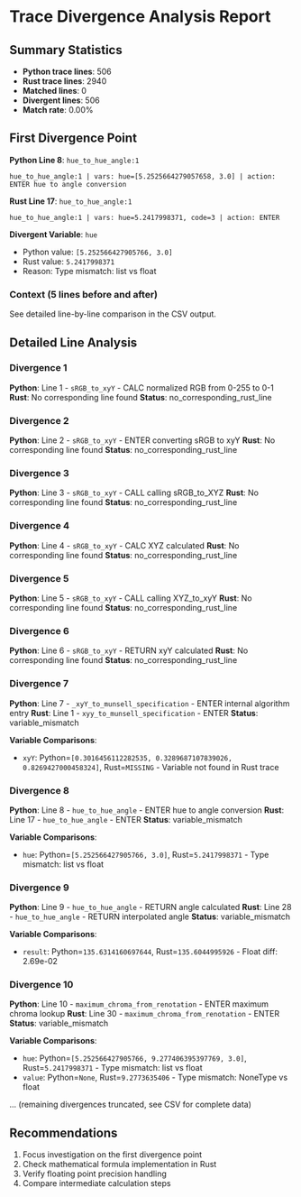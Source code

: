 # Trace Divergence Analysis Report

## Summary Statistics

- **Python trace lines**: 506
- **Rust trace lines**: 2940
- **Matched lines**: 0
- **Divergent lines**: 506
- **Match rate**: 0.00%

## First Divergence Point

**Python Line 8**: `hue_to_hue_angle:1`
```
hue_to_hue_angle:1 | vars: hue=[5.2525664279057658, 3.0] | action: ENTER hue to angle conversion
```

**Rust Line 17**: `hue_to_hue_angle:1`
```
hue_to_hue_angle:1 | vars: hue=5.2417998371, code=3 | action: ENTER 
```

**Divergent Variable**: `hue`
- Python value: `[5.252566427905766, 3.0]`
- Rust value: `5.2417998371`
- Reason: Type mismatch: list vs float

### Context (5 lines before and after)

See detailed line-by-line comparison in the CSV output.

## Detailed Line Analysis

### Divergence 1

**Python**: Line 1 - `sRGB_to_xyY` - CALC normalized RGB from 0-255 to 0-1
**Rust**: No corresponding line found
**Status**: no_corresponding_rust_line


### Divergence 2

**Python**: Line 2 - `sRGB_to_xyY` - ENTER converting sRGB to xyY
**Rust**: No corresponding line found
**Status**: no_corresponding_rust_line


### Divergence 3

**Python**: Line 3 - `sRGB_to_xyY` - CALL calling sRGB_to_XYZ
**Rust**: No corresponding line found
**Status**: no_corresponding_rust_line


### Divergence 4

**Python**: Line 4 - `sRGB_to_xyY` - CALC XYZ calculated
**Rust**: No corresponding line found
**Status**: no_corresponding_rust_line


### Divergence 5

**Python**: Line 5 - `sRGB_to_xyY` - CALL calling XYZ_to_xyY
**Rust**: No corresponding line found
**Status**: no_corresponding_rust_line


### Divergence 6

**Python**: Line 6 - `sRGB_to_xyY` - RETURN xyY calculated
**Rust**: No corresponding line found
**Status**: no_corresponding_rust_line


### Divergence 7

**Python**: Line 7 - `_xyY_to_munsell_specification` - ENTER internal algorithm entry
**Rust**: Line 1 - `xyy_to_munsell_specification` - ENTER 
**Status**: variable_mismatch

**Variable Comparisons**:
- `xyY`: Python=`[0.3016456112282535, 0.3289687107839026, 0.8269427000458324]`, Rust=`MISSING` - Variable not found in Rust trace

### Divergence 8

**Python**: Line 8 - `hue_to_hue_angle` - ENTER hue to angle conversion
**Rust**: Line 17 - `hue_to_hue_angle` - ENTER 
**Status**: variable_mismatch

**Variable Comparisons**:
- `hue`: Python=`[5.252566427905766, 3.0]`, Rust=`5.2417998371` - Type mismatch: list vs float

### Divergence 9

**Python**: Line 9 - `hue_to_hue_angle` - RETURN angle calculated
**Rust**: Line 28 - `hue_to_hue_angle` - RETURN interpolated angle
**Status**: variable_mismatch

**Variable Comparisons**:
- `result`: Python=`135.6314160697644`, Rust=`135.6044995926` - Float diff: 2.69e-02

### Divergence 10

**Python**: Line 10 - `maximum_chroma_from_renotation` - ENTER maximum chroma lookup
**Rust**: Line 30 - `maximum_chroma_from_renotation` - ENTER 
**Status**: variable_mismatch

**Variable Comparisons**:
- `hue`: Python=`[5.252566427905766, 9.277406395397769, 3.0]`, Rust=`5.2417998371` - Type mismatch: list vs float
- `value`: Python=`None`, Rust=`9.2773635406` - Type mismatch: NoneType vs float

... (remaining divergences truncated, see CSV for complete data)

## Recommendations

1. Focus investigation on the first divergence point
2. Check mathematical formula implementation in Rust
3. Verify floating point precision handling
4. Compare intermediate calculation steps
